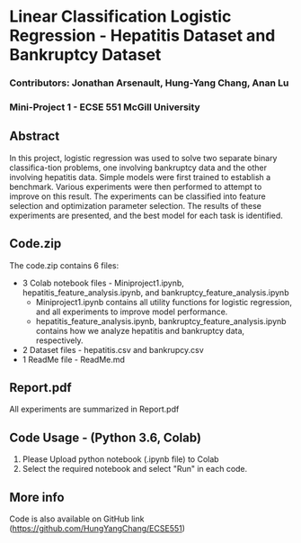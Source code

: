 # Linear Classification Logistic Regression - Hepatitis Dataset and Bankruptcy Dataset
### Contributors: Jonathan Arsenault, Hung-Yang Chang, Anan Lu
### Mini-Project 1 - ECSE 551  McGill University

## Abstract
In this project, logistic regression was used to solve two separate binary classifica-tion problems, one involving bankruptcy data and the other involving hepatitis data. Simple models were first trained to establish a benchmark. Various experiments were then performed to attempt to improve on this result. The experiments can be classified into feature selection and optimization parameter selection. The results of these experiments are presented, and the best model for each task is identified.

## Code.zip
The code.zip contains 6 files:
* 3 Colab notebook files - Miniproject1.ipynb, hepatitis_feature_analysis.ipynb, and bankruptcy_feature_analysis.ipynb
  * Miniproject1.ipynb contains all utility functions for logistic regression, and all experiments to improve model performance.
  * hepatitis_feature_analysis.ipynb, bankruptcy_feature_analysis.ipynb contains how we analyze hepatitis and bankruptcy data, respectively.
* 2 Dataset files - hepatitis.csv and bankrupcy.csv
* 1 ReadMe file - ReadMe.md

## Report.pdf
All experiments are summarized in Report.pdf

## Code Usage - (Python 3.6, Colab)
1. Please Upload python notebook (.ipynb file) to Colab
2. Select the required notebook and select "Run" in each code.

## More info
Code is also available on GitHub link (https://github.com/HungYangChang/ECSE551)
